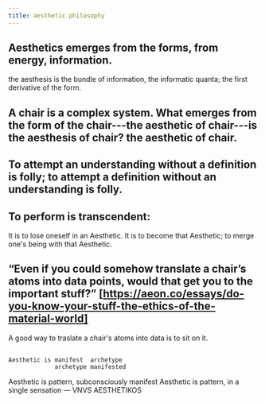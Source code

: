 ```yaml
---
title: aesthetic philosophy
---
```


## Aesthetics emerges from the forms, from energy, information. 
the aesthesis is the bundle of information, the informatic quanta; the first derivative of the form.
## A chair is a complex system. What emerges from the form of the chair---the aesthetic of chair---is the aesthesis of chair? the aesthetic of chair.
## To attempt an understanding without a definition is folly; to attempt a definition without an understanding is folly.
## To perform is transcendent:
It is to lose oneself in an Aesthetic. It is to become that Aesthetic; to merge one's being with that Aesthetic.
## “Even if you could somehow translate a chair’s atoms into data points, would that get you to the important stuff?” [https://aeon.co/essays/do-you-know-your-stuff-the-ethics-of-the-material-world]
A good way to traslate a chair's atoms into data is to sit on it.
##
```
Aesthetic is manifest  archetype
             archetype manifested
```
Aesthetic is pattern, subconsciously manifest
Aesthetic is pattern, in a single sensation — VNVS AESTHETIKOS
##
